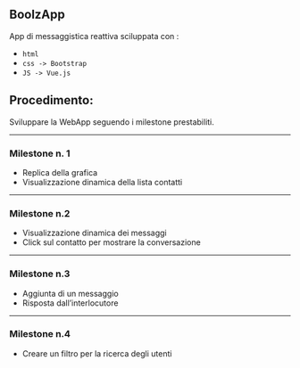## BoolzApp
 App di messaggistica reattiva sciluppata con : 
 - `html`
 - `css -> Bootstrap`
 - `JS -> Vue.js`
## Procedimento:
Sviluppare la WebApp seguendo i milestone prestabiliti.

--- 
 ### Milestone n. 1
- Replica della grafica 
- Visualizzazione dinamica della lista contatti 
---
### Milestone n.2 
- Visualizzazione dinamica dei messaggi
- Click sul contatto per mostrare la conversazione
---
### Milestone n.3 
- Aggiunta di un messaggio
- Risposta dall’interlocutore
---
### Milestone n.4
- Creare un filtro per la ricerca degli utenti